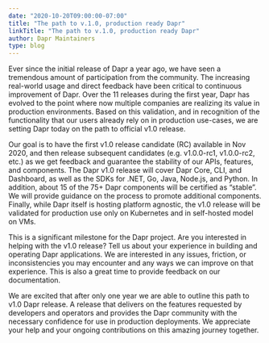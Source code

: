 ```yaml
---
date: "2020-10-20T09:00:00-07:00"
title: "The path to v.1.0, production ready Dapr"
linkTitle: "The path to v.1.0, production ready Dapr"
author: Dapr Maintainers
type: blog
---
```


Ever since the initial release of Dapr a year ago, we have seen a tremendous amount of participation from the community. The increasing real-world usage and direct feedback have been critical to continuous improvement of Dapr. Over the 11 releases during the first year, Dapr has evolved to the point where now multiple companies are realizing its value in production environments. Based on this validation, and in recognition of the functionality that our users already rely on in production use-cases, we are setting Dapr today on the path to official v1.0 release.

Our goal is to have the first v1.0 release candidate (RC) available in Nov 2020, and then release subsequent candidates (e.g. v1.0.0-rc1, v1.0.0-rc2, etc.) as we 
get feedback and guarantee the stability of our APIs, features, and components. The Dapr v1.0 release will cover Dapr Core, CLI, and Dashboard, as well as the SDKs for .NET, Go, Java, Node.js, and Python. In addition, about 15 of the 75+ Dapr components will be certified as “stable”. We will provide guidance on the process to promote additional components. Finally, while Dapr itself is hosting platform agnostic, the v1.0 release will be validated for production use only on Kubernetes and in self-hosted model on VMs.

This is a significant milestone for the Dapr project. Are you interested in helping with the v1.0 release? Tell us about your experience in building and operating Dapr applications. We are interested in any issues, friction, or inconsistencies you may encounter and any ways we can improve on that experience. This is also a great time to provide feedback on our documentation.

We are excited that after only one year we are able to outline this path to v1.0 Dapr release. A release that delivers on the features requested by developers and operators and provides the Dapr community with the necessary confidence for use in production deployments. We appreciate your help and your ongoing contributions on this amazing journey together.
